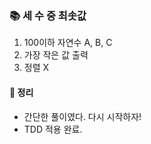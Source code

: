 ### 📚 세 수 중 최솟값

1. 100이하 자연수 A, B, C
2. 가장 작은 값 출력
3. 정렬 X

#### 🎯 정리
- 간단한 풀이였다. 다시 시작하자!
- TDD 적용 완료.
